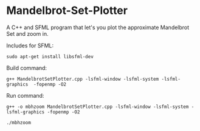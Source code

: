 # Mandelbrot-Set-Plotter
A C++ and SFML program that let's you plot the approximate Mandelbrot Set and zoom in.

Includes for SFML:
    
    sudo apt-get install libsfml-dev

Build command:  

    g++ MandelbrotSetPlotter.cpp -lsfml-window -lsfml-system -lsfml-graphics  -fopenmp -O2

Run command:

    g++ -o mbhzoom MandelbrotSetPlotter.cpp -lsfml-window -lsfml-system -lsfml-graphics -fopenmp -O2

    ./mbhzoom
